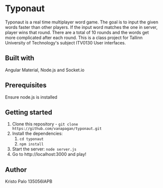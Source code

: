 # Typonaut

Typonaut is a real time multiplayer word game. The goal is to input the given words faster than other players. If the input word matches the one in server, player wins that round.
There are a total of 10 rounds and the words get more complicated after each round.
This is a class project for Tallinn University of Technology's subject ITV0130 User interfaces.

## Built with
Angular Material, Node.js and Socket.io

## Prerequisites

Ensure node.js is installed

## Getting started

1. Clone this repository - `git clone https://github.com/vanapagan/typonaut.git`
2. Install the dependencies: 
    1. `cd typonaut`
    2. `npm install`
3. Start the server: `node server.js`
4. Go to http://localhost:3000 and play!

## Author

Kristo Palo 135056IAPB